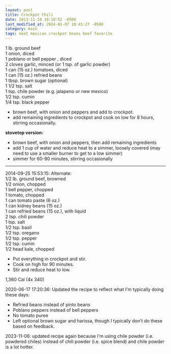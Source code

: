 ```yaml
---
layout: post
title: Crockpot Chili
date: 2013-11-10 10:10:52 -0500
last_modified_at: 2024-01-07 10:45:27 -0500
category: main
tags: meat mexican crockpot beans beef favorite
---
```

1 lb. ground beef  
1 onion, diced  
1 poblano or bell pepper , diced  
2 cloves garlic, minced (or 1 tsp. of garlic powder)  
1 can (15 oz.) tomatoes, diced  
1 can (15 oz.) refried beans  
1 tbsp. brown sugar (optional)  
1 1/2 tsp. salt  
1 tsp. chile powder (e.g. jalapeno or new mexico)  
1/2 tsp. cumin  
1/4 tsp. black pepper  
  
* brown beef, with onion and peppers and add to crockpot.
* add remaining ingredients to crockpot and cook on low for 8 hours,
  stirring occasionally.

**stovetop version:**

* brown beef, with onion and peppers, then add remaining ingredients
* add 1 cup of water and reduce heat to a simmer, loosely covered (may need to use
  a smaller burner to get to a low simmer)
* simmer for 60-90 minutes, stirring occasionally

---

2014-09-25 15:53:15: Alternate:  
1/2 lb. ground beef, browned  
1/2 onion, chopped  
1 bell pepper, chopped  
1 tomato, chopped  
1 can tomato paste (6 oz.)  
1 can kidney beans (15 oz.)  
1 can refried beans (15 oz.), with liquid  
2 tsp. chili powder  
1 tsp. salt  
1/2 tsp. basil  
1/2 tsp. oregano  
1/2 tsp. pepper  
1/2 tsp. cumin  
1/2 head kale, chopped

* Put everything in crockpot and stir.
* Cook on high for 90 minutes.
* Stir and reduce heat to low.

1,360 Cal (4x 340)

2020-06-17 17:20:36: Updated the recipe to reflect what I'm typically doing these
days:
* Refried beans instead of pinto beans
* Poblano peppers instead of bell peppers
* No tomato puree
* Left optional brown sugar and harissa, though I typically don't do these based on
  feedback.

2023-11-06: updated recipe again because i'm using chile powder (i.e. powdered
chiles) instead of chili powder (i.e. spice blend) and chile powder is a lot
hotter.

